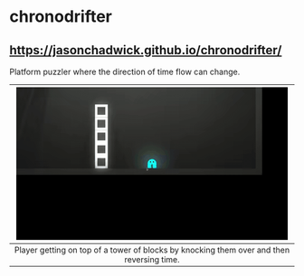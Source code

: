 # chronodrifter

## https://jasonchadwick.github.io/chronodrifter/

Platform puzzler where the direction of time flow can change.

| ![towerjump-gif](Assets/ExampleMedia/tower.gif) |
|:--:|
|Player getting on top of a tower of blocks by knocking them over and then reversing time.|